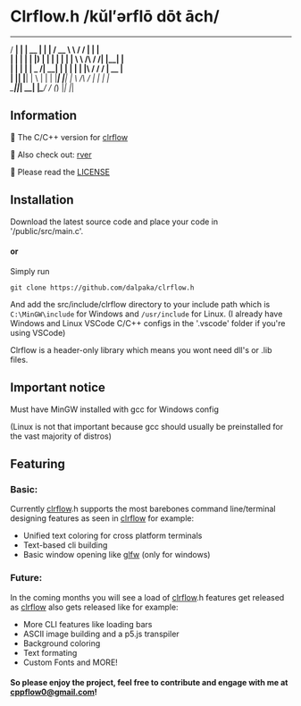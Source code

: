 # Clrflow.h /kŭl′ərflō dōt āch/

   _____ _      _____  ______ _      ______          ___    _   
  / ____| |    |  __ \|  ____| |    / __ \ \        / / |  | |  
 | |    | |    | |__) | |__  | |   | |  | \ \  /\  / /| |__| |  
 | |    | |    |  _  /|  __| | |   | |  | |\ \/  \/ / |  __  |  
 | |____| |____| | \ \| |    | |___| |__| | \  /\  /  | |  | |  
  \_____|______|_|  \_\_|    |______\____/   \/  \(_) |_|  |_|  
                                                              
                                                              


## Information
👋 The C/C++ version for [clrflow](https://github.com/rver38/clrflow)

🤝 Also check out: [rver](https://github.com/rver38)

🙏 Please read the [LICENSE](https://github.com/dalpaka/clrflow.h/blob/main/LICENSE.txt)


## Installation
Download the latest source code and place your code in '/public/src/main.c'.

#### or 

Simply run 

```
git clone https://github.com/dalpaka/clrflow.h
```

And add the src/include/clrflow directory to your include path which is ```C:\MinGW\include``` for Windows and ```/usr/include``` for Linux. (I already have Windows and Linux VSCode C/C++ configs in the '.vscode' folder if you're using VSCode)

Clrflow is a header-only library which means you wont need dll's or .lib files.

## Important notice

Must have MinGW installed with gcc for Windows config

(Linux is not that important because gcc should usually be preinstalled for the vast majority of distros)

## Featuring

### Basic:
Currently [clrflow](https://github.com/rver38/clrflow).h supports the most barebones command line/terminal designing features as seen in [clrflow](https://github.com/rver38/clrflow) for example:
- Unified text coloring for cross platform terminals
- Text-based cli building
- Basic window opening like [glfw](https://glfw.org) (only for windows)

### Future: 
In the coming months you will see a load of [clrflow](https://github.com/rver38/clrflow).h features get released as [clrflow](https://github.com/rver38/clrflow) also gets released like for example:

- More CLI features like loading bars
- ASCII image building and a p5.js transpiler
- Background coloring
- Text formating
- Custom Fonts and MORE!

#### So please enjoy the project, feel free to contribute and engage with me at cppflow0@gmail.com!




  
